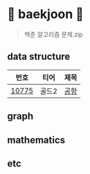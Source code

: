 # 🌼 baekjoon 🌼
> 백준 알고리즘 문제.zip

## data structure
|번호|티어|제목|
|------|---|---|
|[10775](https://github.com/yuz413/algorithm-learning/tree/main/baekjoon/data_structures/b_10775)|골드2|[공항](https://www.acmicpc.net/problem/10775)|

## graph

## mathematics

## etc


